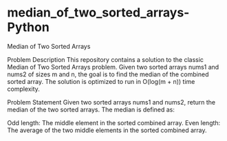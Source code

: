 # median_of_two_sorted_arrays-Python
Median of Two Sorted Arrays

Problem Description
This repository contains a solution to the classic Median of Two Sorted Arrays problem. Given two sorted arrays nums1 and nums2 of sizes m and n, the goal is to find the median of the combined sorted array. The solution is optimized to run in O(log(m + n)) time complexity.

Problem Statement
Given two sorted arrays nums1 and nums2, return the median of the two sorted arrays. The median is defined as:

Odd length: The middle element in the sorted combined array.
Even length: The average of the two middle elements in the sorted combined array.
